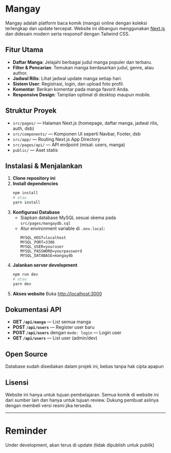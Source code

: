 # Mangay

Mangay adalah platform baca komik (manga) online dengan koleksi terlengkap dan update tercepat. Website ini dibangun menggunakan [Next.js](https://nextjs.org) dan didesain modern serta responsif dengan Tailwind CSS.

## Fitur Utama

- **Daftar Manga**: Jelajahi berbagai judul manga populer dan terbaru.
- **Filter & Pencarian**: Temukan manga berdasarkan judul, genre, atau author.
- **Jadwal Rilis**: Lihat jadwal update manga setiap hari.
- **Sistem User**: Registrasi, login, dan upload foto profil.
- **Komentar**: Berikan komentar pada manga favorit Anda.
- **Responsive Design**: Tampilan optimal di desktop maupun mobile.

## Struktur Proyek

- `src/pages/` — Halaman Next.js (homepage, daftar manga, jadwal rilis, auth, dsb)
- `src/components/` — Komponen UI seperti Navbar, Footer, dsb
- `src/app/` — Routing Next.js App Directory
- `src/pages/api/` — API endpoint (misal: users, manga)
- `public/` — Aset statis

## Instalasi & Menjalankan

1. **Clone repository ini**
2. **Install dependencies**
   ```bash
   npm install
   # atau
   yarn install
   ```
3. **Konfigurasi Database**
   - Siapkan database MySQL sesuai skema pada `src/pages/mangaydb.sql`
   - Atur environment variable di `.env.local`:
     ```
     MYSQL_HOST=localhost
     MYSQL_PORT=3306
     MYSQL_USER=youruser
     MYSQL_PASSWORD=yourpassword
     MYSQL_DATABASE=mangaydb
     ```
4. **Jalankan server development**
   ```bash
   npm run dev
   # atau
   yarn dev
   ```
5. **Akses website**
   Buka [http://localhost:3000](http://localhost:3000)

## Dokumentasi API

- **GET `/api/manga`** — List semua manga
- **POST `/api/users`** — Register user baru
- **POST `/api/users`** dengan `mode: login` — Login user
- **GET `/api/users`** — List user (admin/dev)

## Open Source

Database sudah disediakan dalam projek ini, bebas tanpa hak cipta apapun

## Lisensi

Website ini hanya untuk tujuan pembelajaran. Semua komik di website ini dari sumber lain dan hanya untuk tujuan review. Dukung pembuat aslinya dengan membeli versi resmi jika tersedia.

---


# Reminder
Under development, akan terus di update (tidak dipublish untuk publik)